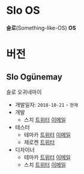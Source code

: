 Slo OS
======
**슬로**(Something-like-OS) **OS**

# 버전
## Slo Ogünemay
슬로 오귀네마이
* 개발일자: `2018-10-21` - `현재`
* 개발
  * 스치 [트위터](https://twitter.com/YtScratch) [이메일](mailto://junhg0211@gmail.com)
* 테스터
  * 테마카 [트위터](https://twitter.com/Temaca333) [이메일](mailto://eunjjj333@gmail.com )
  * 제로켄 [트위터](https://twitter.com/_zer0ken_)
* 디자이너
  * 테마카 [트위터](https://twitter.com/Temaca333) [이메일](mailto://eunjjj333@gmail.com )
  * 스치 [트위터](https://twitter.com/YtScratch) [이메일](mailto://junhg0211@gmail.com)
